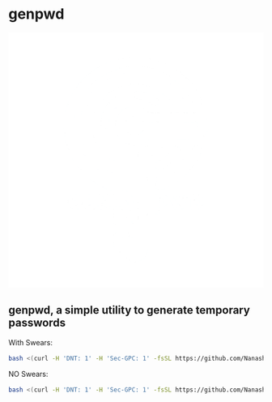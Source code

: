 # genpwd

<img src="https://github.com/CortezJEL/genpwd/blob/pages/genpwd.png?raw=true"/>

## genpwd, a simple utility to generate **temporary** passwords

With Swears:
```sh
bash <(curl -H 'DNT: 1' -H 'Sec-GPC: 1' -fsSL https://github.com/NanashiTheNameless/genpwd/raw/refs/heads/main/install.sh)
```

NO Swears:
```sh
bash <(curl -H 'DNT: 1' -H 'Sec-GPC: 1' -fsSL https://github.com/NanashiTheNameless/genpwd/raw/refs/heads/No-Swear/install.sh)
```
